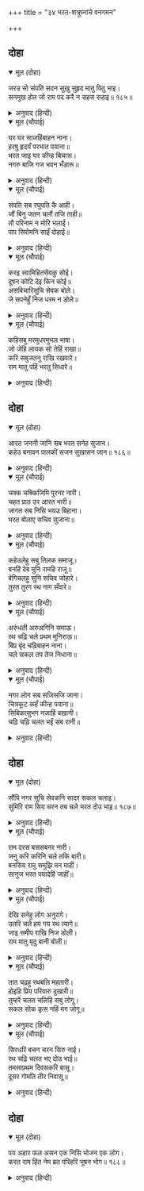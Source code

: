 +++
title = "३४ भरत-शत्रुघ्नांचे वनगमन"

+++


## दोहा


<details open><summary>मूल (दोहा)</summary>

जरउ सो संपति सदन सुखु सुहृद मातु पितु भाइ।  
सनमुख होत जो राम पद करै न सहस सहाइ॥ १८५॥
</details>

<details><summary>अनुवाद (हिन्दी)</summary>

ती संपत्ती, घर, सुख, मित्र, माता-पिता, बंधू हे सर्व जर श्रीरामांच्या चरणी जाण्यास अनेक प्रकारे मदत करीत नसतील, तर ते जळून जावोत.॥ १८५॥
</details>

<details open><summary>मूल (चौपाई)</summary>

घर घर साजहिंबाहन नाना।  
हरषु हृदयँ परभात पयाना॥  
भरत जाइ घर कीन्ह बिचारू।  
नगरु बाजि गज भवन भँडारू॥
</details>

<details><summary>अनुवाद (हिन्दी)</summary>

घरोघरी लोक अनेक प्रकारची वाहने सज्ज करू लागले. सकाळी निघायचे आहे, याचा मनात मोठा आनंद होता. भरताने घरी जाऊन विचार केला की नगर, घोडे, हत्ती, महाल, खजिना इत्यादी,॥ १॥
</details>

<details open><summary>मूल (चौपाई)</summary>

संपति सब रघुपति कै आही।  
जौं बिनु जतन चलौं तजि ताही॥  
तौ परिनाम न मोरि भलाई।  
पाप सिरोमनि साइँ दोहाई॥
</details>

<details><summary>अनुवाद (हिन्दी)</summary>

सारी संपत्ती श्रीरघुनाथांची आहे. तिच्या रक्षणाची व्यवस्था न करता ती तशीच सोडून जाणे, हे परिणामी माझ्या हिताचे नाही. कारण स्वामींचा द्रोह करणे, हे सर्व पापांचा शिरोमणी आहे.॥ २॥
</details>

<details open><summary>मूल (चौपाई)</summary>

करइ स्वामिहितसेवकु सोई।  
दूषन कोटि देइ किन कोई॥  
असबिचारिसुचि सेवक बोले।  
जे सपनेहुँ निज धरम न डोले॥
</details>

<details><summary>अनुवाद (हिन्दी)</summary>

कोणी कितीही वाईट म्हटले तरी जो स्वामीचे हित जपतो, तोच सेवक होय. असा विचार करून भरताने विश्वासातील सेवकांना बोलावले की, जे स्वप्नातसुद्धा आपल्या कर्तव्यापासून कधी ढळले नव्हते.॥ ३॥
</details>

<details open><summary>मूल (चौपाई)</summary>

कहिसबु मरमुधरमुभल भाषा।  
जो जेहि लायक सो तेहिं राखा॥  
करि सबुजतनु राखि रखवारे।  
राम मातु पहिं भरतु सिधारे॥
</details>

<details><summary>अनुवाद (हिन्दी)</summary>

भरताने त्यांना सर्व रहस्य सांगून खरे कर्तव्य काय ते सांगितले. प्रत्येकाला ज्याच्या त्याच्या योग्यतेप्रमाणे कामावर नेमले. सर्व व्यवस्था करून व रखवालदारांना ठेवून भरत राममाता कौसल्येकडे गेला.॥ ४॥
</details>

## दोहा


<details open><summary>मूल (दोहा)</summary>

आरत जननी जानि सब भरत सनेह सुजान।  
कहेउ बनावन पालकीं सजन सुखासन जान॥ १८६॥
</details>

<details><summary>अनुवाद (हिन्दी)</summary>

प्रेमाचे तत्त्व जाणणाऱ्या भरताने सर्व माता दुःखी असल्याचे पाहून त्यांच्यासाठी पालख्या व सुखदायक वाहने सज्ज करण्यास सांगितले.॥ १८६॥
</details>

<details open><summary>मूल (चौपाई)</summary>

चक्क चक्किजिमि पुरनर नारी।  
चहत प्रात उर आरत भारी॥  
जागत सब निसि भयउ बिहाना।  
भरत बोलाए सचिव सुजाना॥
</details>

<details><summary>अनुवाद (हिन्दी)</summary>

नगरातील स्त्री-पुरुष चकवा-चकवीप्रमाणे मनात अत्यंत आतुर होऊन प्रातःकाल होण्याची वाट पहात होते. सर्व रात्र जागता जागता सकाळ झाली. मग भरताने चतुर मंत्र्यांना बोलाविले.॥ १॥
</details>

<details open><summary>मूल (चौपाई)</summary>

कहेउलेहु सबु तिलक समाजू।  
बनहिं देब मुनि रामहि राजू॥  
बेगिचलहु सुनि सचिव जोहारे।  
तुरत तुरग रथ नाग सँवारे॥
</details>

<details><summary>अनुवाद (हिन्दी)</summary>

आणि म्हटले, ‘राजतिलकाचे सर्व सामान घेऊन चला. वसिष्ठ मुनी वनातच श्रीरामांना राज्य देतील, घाई करा.’ हे ऐकून मंत्र्यांनी वंदन केले आणि घोडे, रथ व हत्ती लगेच सज्ज केले.॥ २॥
</details>

<details open><summary>मूल (चौपाई)</summary>

अरुंधती अरुअगिनि समाऊ।  
रथ चढ़ि चले प्रथम मुनिराऊ॥  
बिप्र बृंद चढ़िबाहन नाना।  
चले सकल तप तेज निधाना॥
</details>

<details><summary>अनुवाद (हिन्दी)</summary>

सर्वप्रथम मुनिराज वसिष्ठ व अरुंधती अग्निहोत्राचे सर्व सामान घेऊन रथात बसून निघाले. त्यानंतर जे सर्व तपस्या व तेजाचे भांडार होते, ते ब्राह्मणांचे समूह अनेक वाहनांतून निघाले.॥ ३॥
</details>

<details open><summary>मूल (चौपाई)</summary>

नगर लोग सब सजिसजि जाना।  
चित्रकूट कहँ कीन्ह पयाना॥  
सिबिकासुभग नजाहिं बखानी।  
चढ़ि चढ़ि चलत भईं सब रानी॥
</details>

<details><summary>अनुवाद (हिन्दी)</summary>

नगरातील सर्व लोक रथ सज्ज करून चित्रकूटाला जाण्यासाठी निघाले. ज्यांचे वर्णन करता येत नाही, अशा सुंदर पालख्यांमध्ये बसून सर्व राण्या निघाल्या.॥ ४॥
</details>

## दोहा


<details open><summary>मूल (दोहा)</summary>

सौंपि नगर सुचि सेवकनि सादर सकल चलाइ।  
सुमिरि राम सिय चरन तब चले भरत दोउ भाइ॥ १८७॥
</details>

<details><summary>अनुवाद (हिन्दी)</summary>

विश्वासू सेवकांवर नगर-रक्षणाचे काम सोपवून आणि सर्वांना आदराने रवाना केल्यावर मग श्रीसीतारामांच्या चरणांचे स्मरण करीत भरत-शत्रुघ्न हे दोघे बंधू निघाले.॥ १८७॥
</details>

<details open><summary>मूल (चौपाई)</summary>

राम दरस बससबनर नारी।  
जनु करि करिनि चले तकि बारी॥  
बनसिय रामु समुझि मन माहीं।  
सानुज भरत पयादेहिं जाहीं॥
</details>

<details><summary>अनुवाद (हिन्दी)</summary>

श्रीरामांच्या दर्शनाच्या तीव्र लालसेमुळे सर्व स्त्री-पुरुष असे निघाले की, जणू तहानलेले हत्ती-हत्तीण पाणी पाहून मोठॺा वेगाने वेडे झाल्यासारखे जावेत. श्रीसीताराम सर्व सुखांचा त्याग करून वनात आहेत, या विचाराने शत्रुघ्नासह भरत पायी जात होते.॥ १॥
</details>

<details open><summary>मूल (चौपाई)</summary>

देखि सनेहु लोग अनुरागे।  
उतरि चले हय गय रथ त्यागे॥  
जाइ समीप राखि निज डोली।  
राम मातु मृदु बानी बोली॥
</details>

<details><summary>अनुवाद (हिन्दी)</summary>

त्यांचे ते राम-प्रेम पाहून सर्व लोक घोडे, हत्ती, रथ अशी वाहने सोडून प्रेमाने पायी चालू लागले. तेव्हा कौसल्या माता भरताजवळ आपली पालखी थांबवून कोमल वाणीने म्हणाली,॥ २॥
</details>

<details open><summary>मूल (चौपाई)</summary>

तात चढ़हु रथबलि महतारी।  
होइहि प्रिय परिवारु दुखारी॥  
तुम्हरें चलत चलिहि सबु लोगू।  
सकल सोक कृस नहिं मग जोगू॥
</details>

<details><summary>अनुवाद (हिन्दी)</summary>

बाळा! ही माता तुझ्यावरून जीव ओवाळते. तू रथात बैस, नाहीतर सर्व आप्त-परिवार दुःखी होईल. तू पायी चालल्याने सर्वच लोक पायी चालू लागतील. शोकामुळे सर्व लोक आधीच दुबळे झाले आहेत आणि वाटही पायी चालण्याजोगी नाही.॥ ३॥
</details>

<details open><summary>मूल (चौपाई)</summary>

सिरधरि बचन चरन सिरु नाई।  
रथ चढ़ि चलत भए दोउ भाई॥  
तमसाप्रथम दिवसकरि बासू।  
दूसर गोमति तीर निवासू॥
</details>

<details><summary>अनुवाद (हिन्दी)</summary>

आईची आज्ञा शिरोधार्य मानून आणि तिच्या चरणी मस्तक ठेवून दोघे बंधू रथात बसून निघाले. पहिल्या दिवशी तमसा नदीच्या तीरावर मुक्काम करून दुसरा मुक्काम गोमती नदीच्या तीरावर केला.॥ ४॥
</details>

## दोहा


<details open><summary>मूल (दोहा)</summary>

पय अहार फल असन एक निसि भोजन एक लोग।  
करत राम हित नेम ब्रत परिहरि भूषन भोग॥ १८८॥
</details>

<details><summary>अनुवाद (हिन्दी)</summary>

कुणी फक्त दूधच पीत होते, कुणी फलाहार घेत होते आणि काही लोक रात्री एकदाच भोजन घेत होते. भूषण व भोग-विलास यांचा त्याग करून सर्व लोक श्रीरामांच्यासाठी नियम व व्रत करीत होते.॥
</details>
